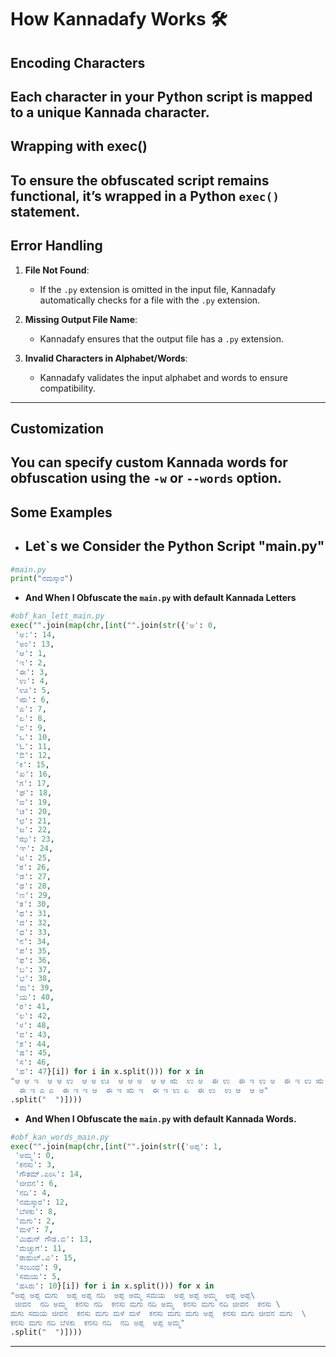 # How Kannadafy Works 🛠

## Encoding Characters
Each character in your Python script is mapped to a unique Kannada character.
---
## Wrapping with exec()
To ensure the obfuscated script remains functional, it’s wrapped in a Python `exec()` statement.
---
## **Error Handling**

1. **File Not Found**:
   - If the `.py` extension is omitted in the input file, Kannadafy automatically checks for a file with the `.py` extension.

2. **Missing Output File Name**:
   - Kannadafy ensures that the output file has a `.py` extension.

3. **Invalid Characters in Alphabet/Words**:
   - Kannadafy validates the input alphabet and words to ensure compatibility.

---
## Customization
You can specify custom Kannada words for obfuscation using the `-w` or `--words` option.
---
## Some Examples
- ## Let`s we Consider the Python Script "main.py"
```python
#main.py
print("ನಮಸ್ಕಾರ")
```
- **And When I Obfuscate the `main.py` with default Kannada Letters**
```python
#obf_kan_lett_main.py
exec("".join(map(chr,[int("".join(str({'ಅ': 0,
 'ಅ:': 14,
 'ಅಂ': 13,
 'ಆ': 1,
 'ಇ': 2,
 'ಈ': 3,
 'ಉ': 4,
 'ಊ': 5,
 'ಋ': 6,
 'ಎ': 7,
 'ಏ': 8,
 'ಐ': 9,
 'ಒ': 10,
 'ಓ': 11,
 'ಔ': 12,
 'ಕ': 15,
 'ಖ': 16,
 'ಗ': 17,
 'ಘ': 18,
 'ಙ': 19,
 'ಚ': 20,
 'ಛ': 21,
 'ಜ': 22,
 'ಝ': 23,
 'ಞ': 24,
 'ಟ': 25,
 'ಠ': 26,
 'ಡ': 27,
 'ಢ': 28,
 'ಣ': 29,
 'ತ': 30,
 'ಥ': 31,
 'ದ': 32,
 'ಧ': 33,
 'ನ': 34,
 'ಪ': 35,
 'ಫ': 36,
 'ಬ': 37,
 'ಭ': 38,
 'ಮ': 39,
 'ಯ': 40,
 'ರ': 41,
 'ಲ': 42,
 'ಳ': 48,
 'ವ': 43,
 'ಶ': 44,
 'ಷ': 45,
 'ಸ': 46,
 'ಹ': 47}[i]) for i in x.split())) for x in
"ಆ ಆ ಇ  ಆ ಆ ಉ  ಆ ಅ ಊ  ಆ ಆ ಅ  ಆ ಆ ಋ  ಉ ಅ  ಈ ಉ  ಈ ಇ ಉ ಅ  ಈ ಇ ಉ ಋ  ಈ ಇ ಊ ಋ\
  ಈ ಇ ಎ ಎ  ಈ ಇ ಇ ಆ  ಈ ಇ ಋ ಇ  ಈ ಇ ಉ ಏ  ಈ ಉ  ಉ ಆ  ಆ ಅ"
.split("  ")])))
```


- **And When I Obfuscate the `main.py` with default Kannada Words.**
```python
#obf_kan_words_main.py
exec("".join(map(chr,[int("".join(str({'ಅಪ್ಪ': 1,
 'ಅಮ್ಮ': 0,
 'ಕನಸು': 3,
 'ಗೌತಮ್.ಎಂಸಿ': 14,
 'ಜೀವನ': 6,
 'ನದಿ': 4,
 'ನಮಸ್ಕಾರ': 12,
 'ಬೆಳಕು': 8,
 'ಮಗು': 2,
 'ಮಳೆ': 7,
 'ಮಿಥುನ್ ಗೌಡ.ಬಿ': 13,
 'ಮೆಚ್ಚುಗೆ': 11,
 'ರಾಹುಲ್.ವಿ': 15,
 'ಸಂಬಂಧ': 9,
 'ಸಮಯ': 5,
 'ಹಸಿರು': 10}[i]) for i in x.split())) for x in
"ಅಪ್ಪ ಅಪ್ಪ ಮಗು  ಅಪ್ಪ ಅಪ್ಪ ನದಿ  ಅಪ್ಪ ಅಮ್ಮ ಸಮಯ  ಅಪ್ಪ ಅಪ್ಪ ಅಮ್ಮ  ಅಪ್ಪ ಅಪ್ಪ\
 ಜೀವನ  ನದಿ ಅಮ್ಮ  ಕನಸು ನದಿ  ಕನಸು ಮಗು ನದಿ ಅಮ್ಮ  ಕನಸು ಮಗು ನದಿ ಜೀವನ  ಕನಸು \
ಮಗು ಸಮಯ ಜೀವನ  ಕನಸು ಮಗು ಮಳೆ ಮಳೆ  ಕನಸು ಮಗು ಮಗು ಅಪ್ಪ  ಕನಸು ಮಗು ಜೀವನ ಮಗು  \
ಕನಸು ಮಗು ನದಿ ಬೆಳಕು  ಕನಸು ನದಿ  ನದಿ ಅಪ್ಪ  ಅಪ್ಪ ಅಮ್ಮ"
.split("  ")])))
```
---
